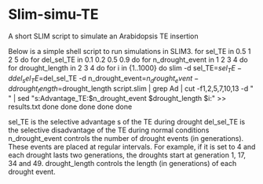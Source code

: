 # Slim-simu-TE
A short SLIM script to simulate an Arabidopsis TE insertion


Below is a simple shell script to run simulations in SLIM3.
for sel_TE in 0.5 1 2 5
do
for del_sel_TE in 0.1 0.2 0.5 0.9
do
for n_drought_event in 1 2 3 4
do
for drought_length in 2 3 4
do
for i in {1..1000}
do
slim -d sel_TE=$sel_TE -d del_sel_TE=$del_sel_TE -d n_drought_event=$n_drought_event -d drought_length=$drought_length script.slim | grep Ad | cut -f1,2,5,7,10,13 -d " " | sed "s:Advantage_TE:$n_drought_event $drought_length $i:" >> results.txt
done
done
done
done
done


sel_TE is the selective advantage s of the TE during drought
del_sel_TE is the selective disadvantage of the TE during normal conditions
n_drought_event controls the number of drought events (in generations). These events are placed at regular intervals. For example, if it is set to 4 and each drought lasts two generations,
the droughts start at generation 1, 17, 34 and 49.
drought_length controls the length (in generations) of each drought event.
